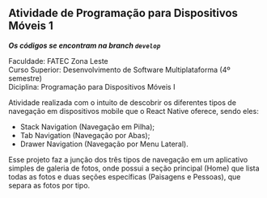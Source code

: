 Atividade de Programação para Dispositivos Móveis 1
-

***Os códigos se encontram na branch `develop`***

Faculdade: FATEC Zona Leste
<br>
Curso Superior: Desenvolvimento de Software Multiplataforma (4º semestre)
<br>
Diciplina: Programação para Dispositivos Móveis I

Atividade realizada com o intuito de descobrir os diferentes tipos de navegação em dispositivos mobile que o React Native oferece, sendo eles:

- Stack Navigation (Navegação em Pilha);
- Tab Navigation (Navegação por Abas);
- Drawer Navigation (Navegação por Menu Lateral).

Esse projeto faz a junção dos três tipos de navegação em um aplicativo simples de galeria de fotos, onde possui a seção principal (Home) que lista todas as fotos e duas seções específicas (Paisagens e Pessoas), que separa as fotos por tipo.
